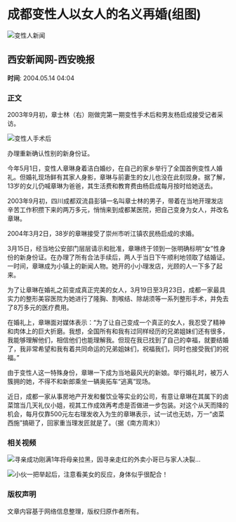 # 成都变性人以女人的名义再婚(组图)

![变性人新闻](http://image2.sina.com.cn/dy/c/2004-05-14/1084478878_XUaq3t.jpg)

## 西安新闻网-西安晚报

**时间**: 2004.05.14 04:04

### 正文

2003年9月初，章士林（右）刚做完第一期变性手术后和男友杨启成接受记者采访。

![变性人手术后](http://image2.sina.com.cn/dy/c/2004-05-14/1084478878_YUaq3t.jpg)

办理重新确认性别的新身份证。

今年5月1日，变性人章琳身着洁白婚纱，在自己的家乡举行了全国首例变性人婚礼。但婚礼现场鲜有其家人身影，章琳与前妻生的女儿也没在此刻现身。据了解，13岁的女儿仍喊章琳为爸爸，其生活费和教育费由杨启成每月按时给她送去。

2003年9月初，四川成都双流县彭镇一名叫章士林的男子，带着在当地开理发店辛苦工作积攒下来的两万多元，悄悄来到成都某医院，把自己变身为女人，并改名章琳。

2004年3月2日，38岁的章琳接受了崇州市听江镇农民杨启成的求婚。

3月15日，经当地公安部门层层请示和批准，章琳终于领到一张明确标明“女”性身份的新身份证。在办理了所有合法手续后，两人于当日下午顺利地领取了结婚证。一时间，章琳成为小镇上的新闻人物。她开的小小理发店，光顾的人一下多了起来。

为了让章琳在婚礼之前变成真正完美的女人，3月19日至3月23日，成都一家最具实力的整形美容医院为她进行了隆胸、割喉结、除胡须等一系列整形手术，并免去了8万多元的医疗费用。

在婚礼上，章琳面对媒体表示：“为了让自己变成一个真正的女人，我忍受了精神和肉体上的巨大折磨。我想，全国所有和我有过同样经历的兄弟姐妹们还有很多，我能够理解他们，相信他们也能理解我。但现在我已找到了自己的幸福，就要结婚了，我非常希望和我有着共同命运的兄弟姐妹们，祝福我们，同时也接受我们的祝福。”

由于变性人这一特殊身份，章琳一下成为当地最风光的新娘。举行婚礼时，被万人簇拥的她，不得不和新郎乘坐一辆奥拓车“逃离”现场。

近日，成都一家从事房地产开发和餐饮业等实业的公司，有意让章琳在其属下的卤菜馆当几天礼仪小姐，视其工作成效再考虑是否做进一步包装。对这个从天而降的机会，每月仅靠500元左右理发收入为生的章琳表示，试一试也无妨，万一“卤菜西施”搞砸了，回家重当理发匠就是了。（据《南方周末》）

### 相关视频

![寻亲成功刚满1年将母亲拉黑，因寻亲走红的外卖小哥已与家人决裂…](https://n.sinaimg.cn/sinakd20241102ac/320/w480h640/20241102/2990-a59bf183b20520460999594050f382ca.jpg)

![小伙一把举起后，注意看美女的反应，身体似乎很配合！](https://n.sinaimg.cn/sinakd20241102ac/533/w480h853/20241102/e0ce-03ede80daedb5854d71c6c0ceceb43e2.jpg)

### 版权声明

文章内容基于网络信息整理，版权归原作者所有。